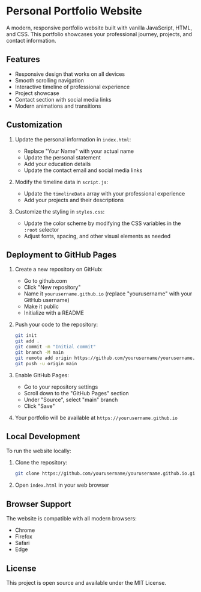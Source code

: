 # Personal Portfolio Website

A modern, responsive portfolio website built with vanilla JavaScript, HTML, and CSS. This portfolio showcases your professional journey, projects, and contact information.

## Features

- Responsive design that works on all devices
- Smooth scrolling navigation
- Interactive timeline of professional experience
- Project showcase
- Contact section with social media links
- Modern animations and transitions

## Customization

1. Update the personal information in `index.html`:
   - Replace "Your Name" with your actual name
   - Update the personal statement
   - Add your education details
   - Update the contact email and social media links

2. Modify the timeline data in `script.js`:
   - Update the `timelineData` array with your professional experience
   - Add your projects and their descriptions

3. Customize the styling in `styles.css`:
   - Update the color scheme by modifying the CSS variables in the `:root` selector
   - Adjust fonts, spacing, and other visual elements as needed

## Deployment to GitHub Pages

1. Create a new repository on GitHub:
   - Go to github.com
   - Click "New repository"
   - Name it `yourusername.github.io` (replace "yourusername" with your GitHub username)
   - Make it public
   - Initialize with a README

2. Push your code to the repository:
   ```bash
   git init
   git add .
   git commit -m "Initial commit"
   git branch -M main
   git remote add origin https://github.com/yourusername/yourusername.github.io.git
   git push -u origin main
   ```

3. Enable GitHub Pages:
   - Go to your repository settings
   - Scroll down to the "GitHub Pages" section
   - Under "Source", select "main" branch
   - Click "Save"

4. Your portfolio will be available at `https://yourusername.github.io`

## Local Development

To run the website locally:

1. Clone the repository:
   ```bash
   git clone https://github.com/yourusername/yourusername.github.io.git
   ```

2. Open `index.html` in your web browser

## Browser Support

The website is compatible with all modern browsers:
- Chrome
- Firefox
- Safari
- Edge

## License

This project is open source and available under the MIT License. 